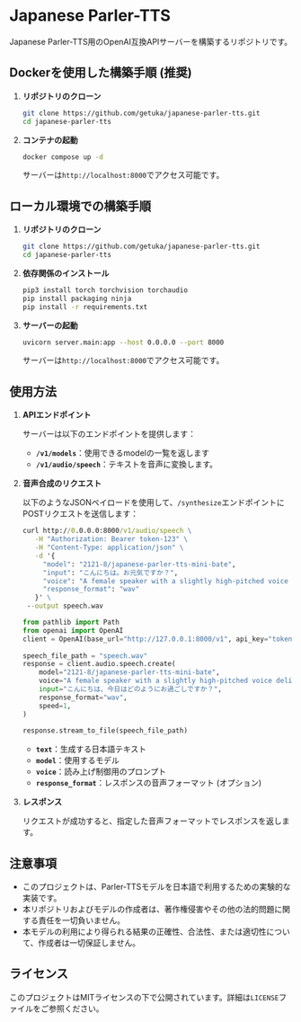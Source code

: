 # Japanese Parler-TTS

Japanese Parler-TTS用のOpenAI互換APIサーバーを構築するリポジトリです。

## Dockerを使用した構築手順 (推奨)

1. **リポジトリのクローン**

   ```bash
   git clone https://github.com/getuka/japanese-parler-tts.git
   cd japanese-parler-tts
   ```

3. **コンテナの起動**

   ```bash
   docker compose up -d
   ```

   サーバーは`http://localhost:8000`でアクセス可能です。


## ローカル環境での構築手順

1. **リポジトリのクローン**

   ```bash
   git clone https://github.com/getuka/japanese-parler-tts.git
   cd japanese-parler-tts
   ```

2. **依存関係のインストール**

   ```bash
   pip3 install torch torchvision torchaudio
   pip install packaging ninja
   pip install -r requirements.txt
   ```

3. **サーバーの起動**

   ```bash
   uvicorn server.main:app --host 0.0.0.0 --port 8000
   ```

   サーバーは`http://localhost:8000`でアクセス可能です。


## 使用方法

1. **APIエンドポイント**

   サーバーは以下のエンドポイントを提供します：

   - **`/v1/models`**：使用できるmodelの一覧を返します
   - **`/v1/audio/speech`**：テキストを音声に変換します。

2. **音声合成のリクエスト**

   以下のようなJSONペイロードを使用して、`/synthesize`エンドポイントにPOSTリクエストを送信します：

   ```cmd
   curl http://0.0.0.0:8000/v1/audio/speech \
      -H "Authorization: Bearer token-123" \
      -H "Content-Type: application/json" \
      -d '{
        "model": "2121-8/japanese-parler-tts-mini-bate",
        "input": "こんにちは。お元気ですか？",
        "voice": "A female speaker with a slightly high-pitched voice delivers her words at a moderate speed with a quite monotone tone in a confined environment, resulting in a quite clear audio recording.",
        "response_format": "wav"
      }' \
    --output speech.wav
   ```
   ```python
   from pathlib import Path
   from openai import OpenAI
   client = OpenAI(base_url="http://127.0.0.1:8000/v1", api_key="token-123")
    
   speech_file_path = "speech.wav"
   response = client.audio.speech.create(
       model="2121-8/japanese-parler-tts-mini-bate",
       voice="A female speaker with a slightly high-pitched voice delivers her words at a moderate speed with a quite monotone tone in a confined environment, resulting in a quite clear audio recording.",
       input="こんにちは、今日はどのようにお過ごしですか？",
       response_format="wav",
       speed=1,
   )
    
   response.stream_to_file(speech_file_path)
   ```

   - **`text`**：生成する日本語テキスト
   - **`model`**：使用するモデル
   - **`voice`**：読み上げ制御用のプロンプト
   - **`response_format`**：レスポンスの音声フォーマット (オプション)

3. **レスポンス**

   リクエストが成功すると、指定した音声フォーマットでレスポンスを返します。

## 注意事項

- このプロジェクトは、Parler-TTSモデルを日本語で利用するための実験的な実装です。
- 本リポジトリおよびモデルの作成者は、著作権侵害やその他の法的問題に関する責任を一切負いません。
- 本モデルの利用により得られる結果の正確性、合法性、または適切性について、作成者は一切保証しません。

## ライセンス

このプロジェクトはMITライセンスの下で公開されています。詳細は`LICENSE`ファイルをご参照ください。
